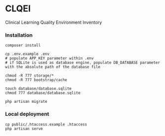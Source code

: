 # CLQEI

Clinical Learning Quality Environment Inventory

### Installation
    composer install
    
    cp .env.example .env
    # populate APP_KEY parameter within .env
    # if SQLite is used as database engine, populate DB_DATABASE parameter with the absolute path of the database file
    
    chmod -R 777 storage/*
    chmod -R 777 bootstrap/cache
    
    touch database/database.sqlite
    chmod 777 database/database.sqlite
    
    php artisan migrate

### Local deployment
    cp public/.htaccess.example .htaccess
    php artisan serve
